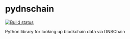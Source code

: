 # pydnschain

[![Build status][travis-image]][travis-url]

Python library for looking up blockchain data via DNSChain

[travis-image]: https://img.shields.io/travis/okturtles/pydnschain.svg?style=flat-square
[travis-url]: https://travis-ci.org/okturtles/pydnschain